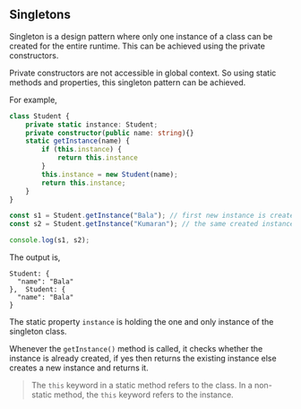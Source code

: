 ## Singletons
Singleton is a design pattern where only one instance of a class can be created for the entire runtime. This can be achieved using the private constructors.

Private constructors are not accessible in global context. So using static methods and properties, this singleton pattern can be achieved.

For example, 
```ts
class Student {
	private static instance: Student;
	private constructor(public name: string){}
	static getInstance(name) {
		if (this.instance) {
			return this.instance
		}
		this.instance = new Student(name);
		return this.instance;
	}
}

const s1 = Student.getInstance("Bala"); // first new instance is created
const s2 = Student.getInstance("Kumaran"); // the same created instance is used

console.log(s1, s2);
```

The output is,
```console
Student: {
  "name": "Bala"
},  Student: {
  "name": "Bala"
} 
```

The static property `instance`  is holding the one and only instance of the singleton class. 

Whenever the `getInstance()` method is called, it checks whether the instance is already created, if yes then returns the existing instance else creates a new instance and returns it.

> The `this` keyword in a static method refers to the class. In a non-static method, the `this` keyword refers to the instance.